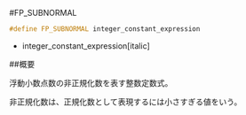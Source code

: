 #FP_SUBNORMAL
```cpp
#define FP_SUBNORMAL integer_constant_expression
```
* integer_constant_expression[italic]

##概要

浮動小数点数の非正規化数を表す整数定数式。

非正規化数は、正規化数として表現するには小さすぎる値をいう。

